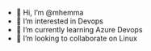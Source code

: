 - 👋 Hi, I’m @mhemma
- 👀 I’m interested in Devops
- 🌱 I’m currently learning Azure Devops
- 💞️ I’m looking to collaborate on Linux


<!---
mhemma/mhemma is a ✨ special ✨ repository because its `README.md` (this file) appears on your GitHub profile.
You can click the Preview link to take a look at your changes.
--->
